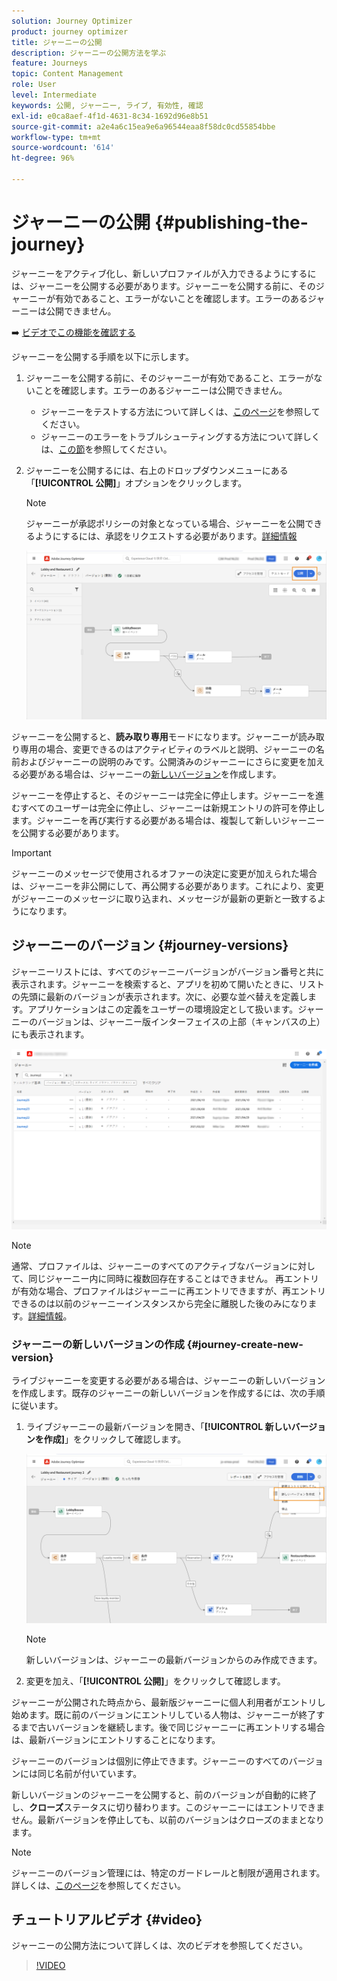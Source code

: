 ```yaml
---
solution: Journey Optimizer
product: journey optimizer
title: ジャーニーの公開
description: ジャーニーの公開方法を学ぶ
feature: Journeys
topic: Content Management
role: User
level: Intermediate
keywords: 公開, ジャーニー, ライブ, 有効性, 確認
exl-id: e0ca8aef-4f1d-4631-8c34-1692d96e8b51
source-git-commit: a2e4a6c15ea9e6a96544eaa8f58dc0cd55854bbe
workflow-type: tm+mt
source-wordcount: '614'
ht-degree: 96%

---
```


# ジャーニーの公開 {#publishing-the-journey}

ジャーニーをアクティブ化し、新しいプロファイルが入力できるようにするには、ジャーニーを公開する必要があります。ジャーニーを公開する前に、そのジャーニーが有効であること、エラーがないことを確認します。エラーのあるジャーニーは公開できません。

➡️ [ビデオでこの機能を確認する](#video)

ジャーニーを公開する手順を以下に示します。

1. ジャーニーを公開する前に、そのジャーニーが有効であること、エラーがないことを確認します。エラーのあるジャーニーは公開できません。

   * ジャーニーをテストする方法について詳しくは、[このページ](testing-the-journey.md)を参照してください。
   * ジャーニーのエラーをトラブルシューティングする方法について詳しくは、[この節](../building-journeys/troubleshooting.md#checking-for-errors-before-testing)を参照してください。

1. ジャーニーを公開するには、右上のドロップダウンメニューにある「**[!UICONTROL 公開]**」オプションをクリックします。

   >[!NOTE]
   >
   > ジャーニーが承認ポリシーの対象となっている場合、ジャーニーを公開できるようにするには、承認をリクエストする必要があります。[詳細情報](../test-approve/gs-approval.md)


   ![](assets/journeyuc1_18.png)

ジャーニーを公開すると、**読み取り専用**&#x200B;モードになります。ジャーニーが読み取り専用の場合、変更できるのはアクティビティのラベルと説明、ジャーニーの名前およびジャーニーの説明のみです。公開済みのジャーニーにさらに変更を加える必要がある場合は、ジャーニーの[新しいバージョン](journey-ui.md#journey-versions)を作成します。

ジャーニーを停止すると、そのジャーニーは完全に停止します。ジャーニーを進むすべてのユーザーは完全に停止し、ジャーニーは新規エントリの許可を停止します。ジャーニーを再び実行する必要がある場合は、複製して新しいジャーニーを公開する必要があります。


>[!IMPORTANT]
>
>ジャーニーのメッセージで使用されるオファーの決定に変更が加えられた場合は、ジャーニーを非公開にして、再公開する必要があります。これにより、変更がジャーニーのメッセージに取り込まれ、メッセージが最新の更新と一致するようになります。


## ジャーニーのバージョン {#journey-versions}

ジャーニーリストには、すべてのジャーニーバージョンがバージョン番号と共に表示されます。ジャーニーを検索すると、アプリを初めて開いたときに、リストの先頭に最新のバージョンが表示されます。次に、必要な並べ替えを定義します。アプリケーションはこの定義をユーザーの環境設定として扱います。ジャーニーのバージョンは、ジャーニー版インターフェイスの上部（キャンバスの上）にも表示されます。

![](assets/journeyversions1.png)

>[!NOTE]
>
>通常、プロファイルは、ジャーニーのすべてのアクティブなバージョンに対して、同じジャーニー内に同時に複数回存在することはできません。 再エントリが有効な場合、プロファイルはジャーニーに再エントリできますが、再エントリできるのは以前のジャーニーインスタンスから完全に離脱した後のみになります。[詳細情報](entry-management.md)。

### ジャーニーの新しいバージョンの作成 {#journey-create-new-version}

ライブジャーニーを変更する必要がある場合は、ジャーニーの新しいバージョンを作成します。既存のジャーニーの新しいバージョンを作成するには、次の手順に従います。

1. ライブジャーニーの最新バージョンを開き、「**[!UICONTROL 新しいバージョンを作成]**」をクリックして確認します。

   ![](assets/journeyversions2.png)

   >[!NOTE]
   >
   >新しいバージョンは、ジャーニーの最新バージョンからのみ作成できます。

1. 変更を加え、「**[!UICONTROL 公開]**」をクリックして確認します。

ジャーニーが公開された時点から、最新版ジャーニーに個人利用者がエントリし始めます。既に前のバージョンにエントリしている人物は、ジャーニーが終了するまで古いバージョンを継続します。後で同じジャーニーに再エントリする場合は、最新バージョンにエントリすることになります。

ジャーニーのバージョンは個別に停止できます。ジャーニーのすべてのバージョンには同じ名前が付いています。

新しいバージョンのジャーニーを公開すると、前のバージョンが自動的に終了し、**クローズ**&#x200B;ステータスに切り替わります。このジャーニーにはエントリできません。最新バージョンを停止しても、以前のバージョンはクローズのままとなります。


>[!NOTE]
>
>ジャーニーのバージョン管理には、特定のガードレールと制限が適用されます。詳しくは、[このページ](../start/guardrails.md#journey-versions-journey-versions-g)を参照してください。


## チュートリアルビデオ {#video}

ジャーニーの公開方法について詳しくは、次のビデオを参照してください。

>[!VIDEO](https://video.tv.adobe.com/v/3424998?quality=12)